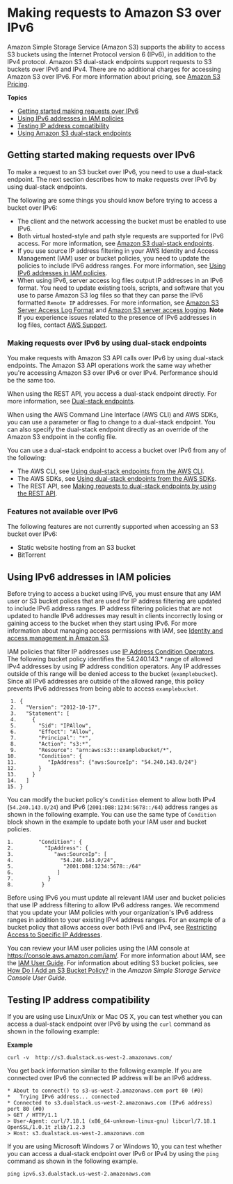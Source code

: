 # Making requests to Amazon S3 over IPv6<a name="ipv6-access"></a>

Amazon Simple Storage Service \(Amazon S3\) supports the ability to access S3 buckets using the Internet Protocol version 6 \(IPv6\), in addition to the IPv4 protocol\. Amazon S3 dual\-stack endpoints support requests to S3 buckets over IPv6 and IPv4\. There are no additional charges for accessing Amazon S3 over IPv6\. For more information about pricing, see [Amazon S3 Pricing](https://aws.amazon.com/s3/pricing/)\.

**Topics**
+ [Getting started making requests over IPv6](#ipv6-access-getting-started)
+ [Using IPv6 addresses in IAM policies](#ipv6-access-iam)
+ [Testing IP address compatibility](#ipv6-access-test-compatabilty)
+ [Using Amazon S3 dual\-stack endpoints](dual-stack-endpoints.md)

## Getting started making requests over IPv6<a name="ipv6-access-getting-started"></a>

To make a request to an S3 bucket over IPv6, you need to use a dual\-stack endpoint\. The next section describes how to make requests over IPv6 by using dual\-stack endpoints\. 

The following are some things you should know before trying to access a bucket over IPv6: 
+ The client and the network accessing the bucket must be enabled to use IPv6\. 
+ Both virtual hosted\-style and path style requests are supported for IPv6 access\. For more information, see [Amazon S3 dual\-stack endpoints](dual-stack-endpoints.md#dual-stack-endpoints-description)\.
+ If you use source IP address filtering in your AWS Identity and Access Management \(IAM\) user or bucket policies, you need to update the policies to include IPv6 address ranges\. For more information, see [Using IPv6 addresses in IAM policies](#ipv6-access-iam)\.
+ When using IPv6, server access log files output IP addresses in an IPv6 format\. You need to update existing tools, scripts, and software that you use to parse Amazon S3 log files so that they can parse the IPv6 formatted `Remote IP` addresses\. For more information, see [Amazon S3 Server Access Log Format](LogFormat.md) and [Amazon S3 server access logging](ServerLogs.md)\. 
**Note**  
If you experience issues related to the presence of IPv6 addresses in log files, contact [AWS Support](https://aws.amazon.com/premiumsupport/)\.

### Making requests over IPv6 by using dual\-stack endpoints<a name="ipv6-access-api"></a>

You make requests with Amazon S3 API calls over IPv6 by using dual\-stack endpoints\. The Amazon S3 API operations work the same way whether you're accessing Amazon S3 over IPv6 or over IPv4\. Performance should be the same too\.

When using the REST API, you access a dual\-stack endpoint directly\. For more information, see [Dual\-stack endpoints](dual-stack-endpoints.md#dual-stack-endpoints-description)\.

When using the AWS Command Line Interface \(AWS CLI\) and AWS SDKs, you can use a parameter or flag to change to a dual\-stack endpoint\. You can also specify the dual\-stack endpoint directly as an override of the Amazon S3 endpoint in the config file\.

You can use a dual\-stack endpoint to access a bucket over IPv6 from any of the following:
+ The AWS CLI, see [Using dual\-stack endpoints from the AWS CLI](dual-stack-endpoints.md#dual-stack-endpoints-cli)\.
+ The AWS SDKs, see [Using dual\-stack endpoints from the AWS SDKs](dual-stack-endpoints.md#dual-stack-endpoints-sdks)\.
+ The REST API, see [Making requests to dual\-stack endpoints by using the REST API](RESTAPI.md#rest-api-dual-stack)\.

### Features not available over IPv6<a name="ipv6-not-supported"></a>

The following features are not currently supported when accessing an S3 bucket over IPv6:
+ Static website hosting from an S3 bucket
+ BitTorrent

## Using IPv6 addresses in IAM policies<a name="ipv6-access-iam"></a>

Before trying to access a bucket using IPv6, you must ensure that any IAM user or S3 bucket polices that are used for IP address filtering are updated to include IPv6 address ranges\. IP address filtering policies that are not updated to handle IPv6 addresses may result in clients incorrectly losing or gaining access to the bucket when they start using IPv6\. For more information about managing access permissions with IAM, see [Identity and access management in Amazon S3](s3-access-control.md)\.

IAM policies that filter IP addresses use [IP Address Condition Operators](https://docs.aws.amazon.com/IAM/latest/UserGuide/reference_policies_elements.html#Conditions_IPAddress)\. The following bucket policy identifies the 54\.240\.143\.\* range of allowed IPv4 addresses by using IP address condition operators\. Any IP addresses outside of this range will be denied access to the bucket \(`examplebucket`\)\. Since all IPv6 addresses are outside of the allowed range, this policy prevents IPv6 addresses from being able to access `examplebucket`\. 

```
 1. {
 2.   "Version": "2012-10-17",
 3.   "Statement": [
 4.     {
 5.       "Sid": "IPAllow",
 6.       "Effect": "Allow",
 7.       "Principal": "*",
 8.       "Action": "s3:*",
 9.       "Resource": "arn:aws:s3:::examplebucket/*",
10.       "Condition": {
11.          "IpAddress": {"aws:SourceIp": "54.240.143.0/24"}
12.       } 
13.     } 
14.   ]
15. }
```

You can modify the bucket policy's `Condition` element to allow both IPv4 \(`54.240.143.0/24`\) and IPv6 \(`2001:DB8:1234:5678::/64`\) address ranges as shown in the following example\. You can use the same type of `Condition` block shown in the example to update both your IAM user and bucket policies\.

```
1.        "Condition": {
2.          "IpAddress": {
3.             "aws:SourceIp": [
4.               "54.240.143.0/24",
5.                "2001:DB8:1234:5678::/64"
6.              ]
7.           }
8.         }
```

Before using IPv6 you must update all relevant IAM user and bucket policies that use IP address filtering to allow IPv6 address ranges\. We recommend that you update your IAM policies with your organization's IPv6 address ranges in addition to your existing IPv4 address ranges\. For an example of a bucket policy that allows access over both IPv6 and IPv4, see [Restricting Access to Specific IP Addresses](example-bucket-policies.md#example-bucket-policies-use-case-3)\.

You can review your IAM user policies using the IAM console at [https://console\.aws\.amazon\.com/iam/](https://console.aws.amazon.com/iam/)\. For more information about IAM, see the [IAM User Guide](https://docs.aws.amazon.com/IAM/latest/UserGuide/)\. For information about editing S3 bucket policies, see [How Do I Add an S3 Bucket Policy?](https://docs.aws.amazon.com/AmazonS3/latest/user-guide/add-bucket-policy.html) in the *Amazon Simple Storage Service Console User Guide*\. 

## Testing IP address compatibility<a name="ipv6-access-test-compatabilty"></a>

If you are using use Linux/Unix or Mac OS X, you can test whether you can access a dual\-stack endpoint over IPv6 by using the `curl` command as shown in the following example:

**Example**  

```
curl -v  http://s3.dualstack.us-west-2.amazonaws.com/
```
You get back information similar to the following example\. If you are connected over IPv6 the connected IP address will be an IPv6 address\.   

```
* About to connect() to s3-us-west-2.amazonaws.com port 80 (#0)
*   Trying IPv6 address... connected
* Connected to s3.dualstack.us-west-2.amazonaws.com (IPv6 address) port 80 (#0)
> GET / HTTP/1.1
> User-Agent: curl/7.18.1 (x86_64-unknown-linux-gnu) libcurl/7.18.1 OpenSSL/1.0.1t zlib/1.2.3
> Host: s3.dualstack.us-west-2.amazonaws.com
```

If you are using Microsoft Windows 7 or Windows 10, you can test whether you can access a dual\-stack endpoint over IPv6 or IPv4 by using the `ping` command as shown in the following example\.

```
ping ipv6.s3.dualstack.us-west-2.amazonaws.com 
```